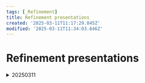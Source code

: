 ```yaml
---
tags: [_Refinement]
title: Refinement presentations
created: '2025-03-11T11:17:29.845Z'
modified: '2025-03-11T11:34:03.646Z'
---
```


# Refinement presentations
<details>
  <summary>20250311</summary>
  
  + https://ccc.atlassian.net/browse/RFE-19517
  
    - This is a simple enhancement that consists of increasing the size of the search bar to align it with the window components, in this case the Available Tags component.

    Complexity uncertainty and volume is **low**

  + https://ccc.atlassian.net/browse/RFE-19598

    - This is another simple enhancement that consists of increasing the margin to show the shared libraries name indented.

    Complexity uncertainty and volume is **low**

  + https://ccc.atlassian.net/browse/RFE-19605

    - In this case, this improvement that consists of rename two existing filter options:
      + “Type” ->“With document” option is renamed to “With file attachment”.
      + “Publication date”-> “Custom” option is renamed to “Custom date range” 

    Complexity uncertainty and volume is **low**

  + https://ccc.atlassian.net/browse/RFE-19561

    - Finally, this improvement consists of removing the "Open" option from the citation's contextual menu.

    Complexity uncertainty and volume is **low**

</details>
